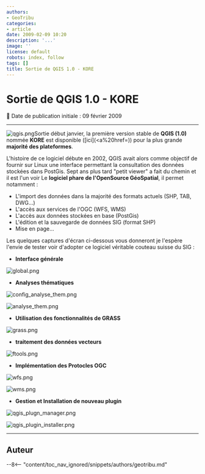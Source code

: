 ```yaml
---
authors:
- GeoTribu
categories:
- article
date: 2009-02-09 10:20
description: '...'
image: ''
license: default
robots: index, follow
tags: []
title: Sortie de QGIS 1.0 - KORE
---
```


# Sortie de QGIS 1.0 - KORE


:calendar: Date de publication initiale : 09 février 2009


----

![qgis.png](/sites/default/files/Tuto/img/Blog/qgis/qgis.png)Sortie début janvier, la première version stable de **QGIS (1.0)** nommée **KORE** est disponible ([ici](<a%20href=)) pour la plus grande **majorité des plateformes**.


L'histoire de ce logiciel débute en 2002, QGIS avait alors comme objectif de fournir sur Linux une interface permettant la consultation des données stockées dans PostGis. Sept ans plus tard "petit viewer" a fait du chemin et il est l'un voir Le **logiciel phare de l'OpenSource GéoSpatial**, il permet notamment :


* L'import des données dans la majorité des formats actuels (SHP, TAB, DWG...)
* L'accès aux services de l'OGC (WFS, WMS)
* L'accès aux données stockées en base (PostGis)
* L'édition et la sauvegarde de données SIG (format SHP)
* Mise en page...


Les quelques captures d'écran ci-dessous vous donneront je l'espère l'envie de tester voir d'adopter ce logiciel véritable couteau suisse du SIG :


* **Interface générale**


![global.png](/sites/default/files/Tuto/img/qgis/global.png)


* **Analyses thématiques**



![config_analyse_them.png](/sites/default/files/Tuto/img/qgis/config_analyse_them.png)  

![analyse_them.png](/sites/default/files/Tuto/img/qgis/analyse_them.png)



* **Utilisation des fonctionnalités de GRASS**


![grass.png](/sites/default/files/Tuto/img/qgis/grass.png)


* **traitement des données vecteurs**



![ftools.png](/sites/default/files/Tuto/img/qgis/ftools.png)



* **Implémentation des Protocles OGC**



![wfs.png](/sites/default/files/Tuto/img/qgis/wfs.png)  

![wms.png](/sites/default/files/Tuto/img/qgis/wms.png)



* **Gestion et Installation de nouveau plugin**



![qgis_plugn_manager.png](/sites/default/files/Tuto/img/qgis/qgis_plugn_manager.png)  

![qgis_plugin_installer.png](/sites/default/files/Tuto/img/qgis/qgis_plugin_installer.png)





----

## Auteur

--8<-- "content/toc_nav_ignored/snippets/authors/geotribu.md"

